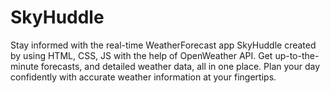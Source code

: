 # SkyHuddle
Stay informed with the real-time WeatherForecast app SkyHuddle created by using HTML, CSS, JS with the help of OpenWeather API. Get up-to-the-minute forecasts, and detailed weather data, all in one place. Plan your day confidently with accurate weather information at your fingertips.
